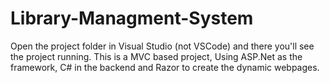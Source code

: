 # Library-Managment-System
Open the project folder in Visual Studio (not VSCode) and there you'll see the project running.
This is a MVC based project, Using ASP.Net as the framework, C# in the backend and Razor to create the dynamic webpages.


